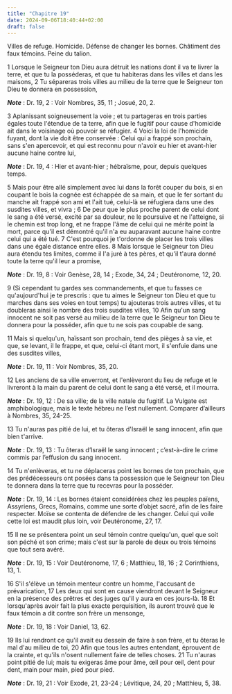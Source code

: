 ```yaml
---
title: "Chapitre 19"
date: 2024-09-06T18:40:44+02:00
draft: false
---
```



Villes de refuge.
Homicide.
Défense de changer les bornes.
Châtiment des faux témoins.
Peine du talion.


1 Lorsque le Seigneur ton Dieu aura détruit les nations dont il va te livrer la terre, et que tu la posséderas, et que tu habiteras dans les villes et dans les maisons, 2 Tu sépareras trois villes au milieu de la terre que le Seigneur ton Dieu te donnera en possession,

***Note*** :  Dr. 19, 2 : Voir Nombres, 35, 11 ; Josué, 20, 2.

3 Aplanissant soigneusement la voie ; et tu partageras en trois parties égales toute l'étendue de ta terre, afin que le fugitif pour cause d'homicide ait dans le voisinage où pouvoir se réfugier. 4 Voici la loi de l'homicide fuyant, dont la vie doit être conservée : Celui qui a frappé son prochain, sans s'en apercevoir, et qui est reconnu pour n'avoir eu hier et avant-hier aucune haine contre lui,

***Note*** :  Dr. 19, 4 : Hier et avant-hier ; hébraïsme, pour, depuis quelques temps.

5 Mais pour être allé simplement avec lui dans la forêt couper du bois, si en coupant le bois la cognée est échappée de sa main, et que le fer sortant du manche ait frappé son ami et l'ait tué, celui-là se réfugiera dans une des susdites villes, et vivra ; 6 De peur que le plus proche parent de celui dont le sang a été versé, excité par sa douleur, ne le poursuive et ne l'atteigne, si le chemin est trop long, et ne frappe l'âme de celui qui ne mérite point la mort, parce qu'il est démontré qu'il n'a eu auparavant aucune haine contre celui qui a été tué. 7 C'est pourquoi je t'ordonne de placer les trois villes dans une égale distance entre elles. 8 Mais lorsque le Seigneur ton Dieu aura étendu tes limites, comme il l'a juré à tes pères, et qu'il t'aura donné toute la terre qu'il leur a promise,

***Note*** :  Dr. 19, 8 : Voir Genèse, 28, 14 ; Exode, 34, 24 ; Deutéronome, 12, 20.

9 (Si cependant tu gardes ses commandements, et que tu fasses ce qu'aujourd'hui je te prescris : que tu aimes le Seigneur ton Dieu et que tu marches dans ses voies en tout temps) tu ajouteras trois autres villes, et tu doubleras ainsi le nombre des trois susdites villes, 10 Afin qu'un sang innocent ne soit pas versé au milieu de la terre que le Seigneur ton Dieu te donnera pour la posséder, afin que tu ne sois pas coupable de sang.


11 Mais si quelqu'un, haïssant son prochain, tend des pièges à sa vie, et que, se levant, il le frappe, et que, celui-ci étant mort, il s'enfuie dans une des susdites villes,

***Note*** :  Dr. 19, 11 : Voir Nombres, 35, 20.

12 Les anciens de sa ville enverront, et l'enlèveront du lieu de refuge et le livreront à la main du parent de celui dont le sang a été versé, et il mourra.

***Note*** :  Dr. 19, 12 : De sa ville; de la ville natale du fugitif. La Vulgate est amphibologique, mais le texte hébreu ne l’est nullement. Comparer d’ailleurs à Nombres, 35, 24-25.

13 Tu n'auras pas pitié de lui, et tu ôteras d'Israël le sang innocent, afin que bien t'arrive.

***Note*** :  Dr. 19, 13 : Tu ôteras d’Israël le sang innocent ; c’est-à-dire le crime commis par l’effusion du sang innocent.


14 Tu n'enlèveras, et tu ne déplaceras point les bornes de ton prochain, que des prédécesseurs ont posées dans ta possession que le Seigneur ton Dieu te donnera dans la terre que tu recevras pour la posséder.

***Note*** :  Dr. 19, 14 : Les bornes étaient considérées chez les peuples païens, Assyriens, Grecs, Romains, comme une sorte d’objet sacré, afin de les faire respecter. Moïse se contenta de défendre de les changer. Celui qui voile cette loi est maudit plus loin, voir Deutéronome, 27, 17.


15 Il ne se présentera point un seul témoin contre quelqu'un, quel que soit son péché et son crime; mais c'est sur la parole de deux ou trois témoins que tout sera avéré.

***Note*** :  Dr. 19, 15 : Voir Deutéronome, 17, 6 ; Matthieu, 18, 16 ; 2 Corinthiens, 13, 1.


16 S'il s'élève un témoin menteur contre un homme, l'accusant de prévarication, 17 Les deux qui sont en cause viendront devant le Seigneur en la présence des prêtres et des juges qu'il y aura en ces jours-là. 18 Et lorsqu'après avoir fait la plus exacte perquisition, ils auront trouvé que le faux témoin a dit contre son frère un mensonge,

***Note*** :  Dr. 19, 18 : Voir Daniel, 13, 62.

19 Ils lui rendront ce qu'il avait eu dessein de faire à son frère, et tu ôteras le mal d'au milieu de toi, 20 Afin que tous les autres entendant, éprouvent de la crainte, et qu'ils n'osent nullement faire de telles choses. 21 Tu n'auras point pitié de lui; mais tu exigeras âme pour âme, œil pour œil, dent pour dent, main pour main, pied pour pied.

***Note*** :  Dr. 19, 21 : Voir Exode, 21, 23-24 ; Lévitique, 24, 20 ; Matthieu, 5, 38.

